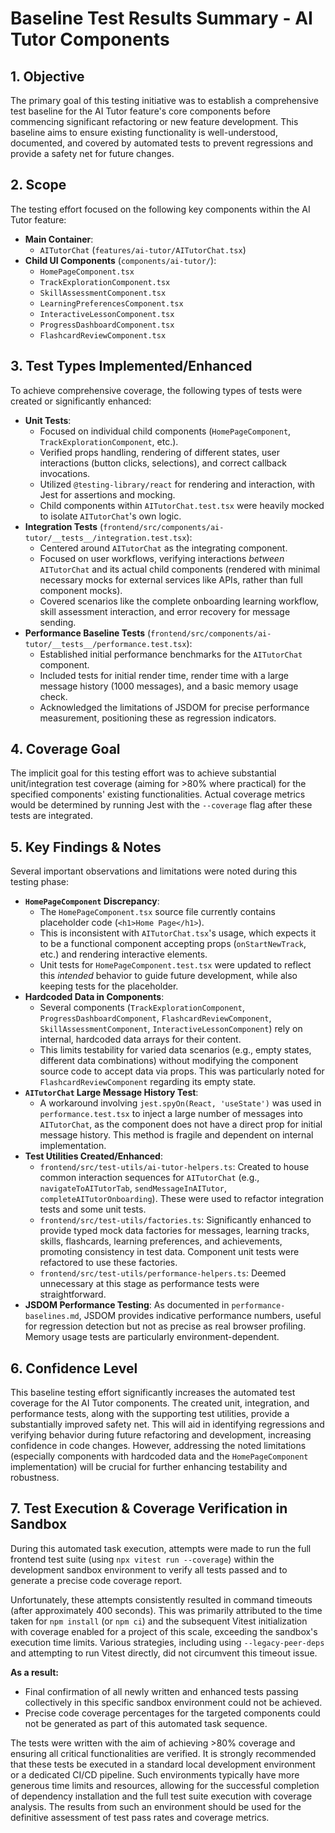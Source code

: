 # Baseline Test Results Summary - AI Tutor Components

## 1. Objective

The primary goal of this testing initiative was to establish a comprehensive test baseline for the AI Tutor feature's core components before commencing significant refactoring or new feature development. This baseline aims to ensure existing functionality is well-understood, documented, and covered by automated tests to prevent regressions and provide a safety net for future changes.

## 2. Scope

The testing effort focused on the following key components within the AI Tutor feature:

-   **Main Container**:
    -   `AITutorChat` (`features/ai-tutor/AITutorChat.tsx`)
-   **Child UI Components** (`components/ai-tutor/`):
    -   `HomePageComponent.tsx`
    -   `TrackExplorationComponent.tsx`
    -   `SkillAssessmentComponent.tsx`
    -   `LearningPreferencesComponent.tsx`
    -   `InteractiveLessonComponent.tsx`
    -   `ProgressDashboardComponent.tsx`
    -   `FlashcardReviewComponent.tsx`

## 3. Test Types Implemented/Enhanced

To achieve comprehensive coverage, the following types of tests were created or significantly enhanced:

-   **Unit Tests**:
    -   Focused on individual child components (`HomePageComponent`, `TrackExplorationComponent`, etc.).
    -   Verified props handling, rendering of different states, user interactions (button clicks, selections), and correct callback invocations.
    -   Utilized `@testing-library/react` for rendering and interaction, with Jest for assertions and mocking.
    -   Child components within `AITutorChat.test.tsx` were heavily mocked to isolate `AITutorChat`'s own logic.
-   **Integration Tests** (`frontend/src/components/ai-tutor/__tests__/integration.test.tsx`):
    -   Centered around `AITutorChat` as the integrating component.
    -   Focused on user workflows, verifying interactions *between* `AITutorChat` and its actual child components (rendered with minimal necessary mocks for external services like APIs, rather than full component mocks).
    -   Covered scenarios like the complete onboarding learning workflow, skill assessment interaction, and error recovery for message sending.
-   **Performance Baseline Tests** (`frontend/src/components/ai-tutor/__tests__/performance.test.tsx`):
    -   Established initial performance benchmarks for the `AITutorChat` component.
    -   Included tests for initial render time, render time with a large message history (1000 messages), and a basic memory usage check.
    -   Acknowledged the limitations of JSDOM for precise performance measurement, positioning these as regression indicators.

## 4. Coverage Goal

The implicit goal for this testing effort was to achieve substantial unit/integration test coverage (aiming for >80% where practical) for the specified components' existing functionalities. Actual coverage metrics would be determined by running Jest with the `--coverage` flag after these tests are integrated.

## 5. Key Findings & Notes

Several important observations and limitations were noted during this testing phase:

-   **`HomePageComponent` Discrepancy**:
    -   The `HomePageComponent.tsx` source file currently contains placeholder code (`<h1>Home Page</h1>`).
    -   This is inconsistent with `AITutorChat.tsx`'s usage, which expects it to be a functional component accepting props (`onStartNewTrack`, etc.) and rendering interactive elements.
    -   Unit tests for `HomePageComponent.test.tsx` were updated to reflect this *intended* behavior to guide future development, while also keeping tests for the placeholder.
-   **Hardcoded Data in Components**:
    -   Several components (`TrackExplorationComponent`, `ProgressDashboardComponent`, `FlashcardReviewComponent`, `SkillAssessmentComponent`, `InteractiveLessonComponent`) rely on internal, hardcoded data arrays for their content.
    -   This limits testability for varied data scenarios (e.g., empty states, different data combinations) without modifying the component source code to accept data via props. This was particularly noted for `FlashcardReviewComponent` regarding its empty state.
-   **`AITutorChat` Large Message History Test**:
    -   A workaround involving `jest.spyOn(React, 'useState')` was used in `performance.test.tsx` to inject a large number of messages into `AITutorChat`, as the component does not have a direct prop for initial message history. This method is fragile and dependent on internal implementation.
-   **Test Utilities Created/Enhanced**:
    -   `frontend/src/test-utils/ai-tutor-helpers.ts`: Created to house common interaction sequences for `AITutorChat` (e.g., `navigateToAITutorTab`, `sendMessageInAITutor`, `completeAITutorOnboarding`). These were used to refactor integration tests and some unit tests.
    -   `frontend/src/test-utils/factories.ts`: Significantly enhanced to provide typed mock data factories for messages, learning tracks, skills, flashcards, learning preferences, and achievements, promoting consistency in test data. Component unit tests were refactored to use these factories.
    -   `frontend/src/test-utils/performance-helpers.ts`: Deemed unnecessary at this stage as performance tests were straightforward.
-   **JSDOM Performance Testing**: As documented in `performance-baselines.md`, JSDOM provides indicative performance numbers, useful for regression detection but not as precise as real browser profiling. Memory usage tests are particularly environment-dependent.

## 6. Confidence Level

This baseline testing effort significantly increases the automated test coverage for the AI Tutor components. The created unit, integration, and performance tests, along with the supporting test utilities, provide a substantially improved safety net. This will aid in identifying regressions and verifying behavior during future refactoring and development, increasing confidence in code changes. However, addressing the noted limitations (especially components with hardcoded data and the `HomePageComponent` implementation) will be crucial for further enhancing testability and robustness.

## 7. Test Execution & Coverage Verification in Sandbox

During this automated task execution, attempts were made to run the full frontend test suite (using `npx vitest run --coverage`) within the development sandbox environment to verify all tests passed and to generate a precise code coverage report.

Unfortunately, these attempts consistently resulted in command timeouts (after approximately 400 seconds). This was primarily attributed to the time taken for `npm install` (or `npm ci`) and the subsequent Vitest initialization with coverage enabled for a project of this scale, exceeding the sandbox's execution time limits. Various strategies, including using `--legacy-peer-deps` and attempting to run Vitest directly, did not circumvent this timeout issue.

**As a result:**

-   Final confirmation of all newly written and enhanced tests passing collectively in this specific sandbox environment could not be achieved.
-   Precise code coverage percentages for the targeted components could not be generated as part of this automated task sequence.

The tests were written with the aim of achieving >80% coverage and ensuring all critical functionalities are verified. It is strongly recommended that these tests be executed in a standard local development environment or a dedicated CI/CD pipeline. Such environments typically have more generous time limits and resources, allowing for the successful completion of dependency installation and the full test suite execution with coverage analysis. The results from such an environment should be used for the definitive assessment of test pass rates and coverage metrics.
